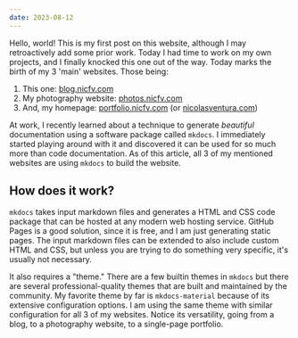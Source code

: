 ```yaml
---
date: 2023-08-12
---
```


Hello, world! This is my first post on this website, although I may retroactively add some prior work. Today I had time to work on my own projects, and I finally knocked this one out of the way. Today marks the birth of my 3 'main' websites. Those being:

1. This one: [blog.nicfv.com](https://blog.nicfv.com/)
1. My photography website: [photos.nicfv.com](https://photos.nicfv.com/)
1. And, my homepage: [portfolio.nicfv.com](http://portfolio.nicfv.com/) (or [nicolasventura.com](https://nicolasventura.com/))

At work, I recently learned about a technique to generate *beautiful* documentation using a software package called `mkdocs`. I immediately started playing around with it and discovered it can be used for so much more than code documentation. As of this article, all 3 of my mentioned websites are using `mkdocs` to build the website.

## How does it work?

`mkdocs` takes input markdown files and generates a HTML and CSS code package that can be hosted at any modern web hosting service. GitHub Pages is a good solution, since it is free, and I am just generating static pages. The input markdown files can be extended to also include custom HTML and CSS, but unless you are trying to do something very specific, it's usually not necessary.

It also requires a "theme." There are a few builtin themes in `mkdocs` but there are several professional-quality themes that are built and maintained by the community. My favorite theme by far is `mkdocs-material` because of its extensive configuration options. I am using the same theme with similar configuration for all 3 of my websites. Notice its versatility, going from a blog, to a photography website, to a single-page portfolio.

## 